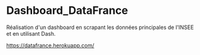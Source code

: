 # Dashboard_DataFrance

Réalisation d'un dashboard en scrapant les données principales de l'INSEE et en utilisant Dash. 

https://datafrance.herokuapp.com/

